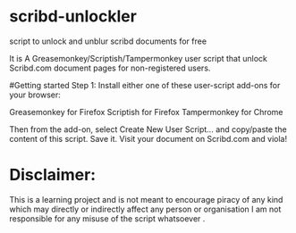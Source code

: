 # scribd-unlockler
script to unlock and unblur scribd documents for free



It is  A Greasemonkey/Scriptish/Tampermonkey user script that unlock Scribd.com document pages for non-registered users.

#Getting started
Step 1: Install either one of these user-script add-ons for your browser:

Greasemonkey for Firefox
Scriptish for Firefox
Tampermonkey for Chrome


Then from the add-on, select Create New User Script... and copy/paste the content of this script. Save it. Visit your document on Scribd.com and viola! 

# Disclaimer: 
This is a learning project and is not meant to encourage piracy of any kind which may directly or indirectly affect any person or organisation
I am  not responsible for any misuse of the script whatsoever .

